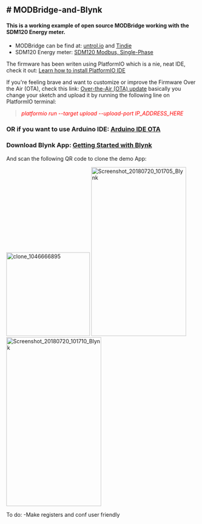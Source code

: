 <h2># MODBridge-and-Blynk</h2>
<h4>This is a working example of open source MODBridge working with the SDM120 Energy meter.</h4>
<ul>
<li>MODBridge can be find at:&nbsp;<a href="http://untrol.io/" target="_blank" rel="noopener">untrol.io</a>&nbsp;and&nbsp;<a href="https://www.tindie.com/" target="_blank" rel="noopener">Tindie</a></li>
<li>SDM120 Energy meter: <a href="https://www.aliexpress.com/item/SDM120-Modbus-1-phase-2-wire-0-25-5-45-A-230V-RS485-Modbus-kwh-kvarh/32515923674.html?spm=2114.search0104.3.1.78072ab6FFreXY&amp;ws_ab_test=searchweb0_0,searchweb201602_5_10152_10065_10151_10344_10068_10342_10547_10343_10340_10059_10341_10548_10696_100031_10084_10083_10103_10618_10307_10624_10623_10622_10621_10620,searchweb201603_13,ppcSwitch_5&amp;algo_expid=3706244a-829d-4feb-9234-e7d02d62fb22-0&amp;algo_pvid=3706244a-829d-4feb-9234-e7d02d62fb22&amp;transAbTest=ae803_1&amp;priceBeautifyAB=0" target="_blank" rel="noopener">SDM120 Modbus, Single-Phase</a></li>
</ul>
<p>The firmware has been writen using PlatformIO which is a nie, neat IDE, check it out:&nbsp;<a href="https://platformio.org/platformio-ide" target="_blank" rel="noopener">Learn how to install PlatformIO IDE</a></p>
<p>If you're feeling brave and want to customize or improve the Firmware Over the Air (OTA), check this link: <a title="Over-the-Air (OTA) update" href="http://docs.platformio.org/en/latest/platforms/espressif8266.html#over-the-air-ota-update" target="_blank" rel="noopener">Over-the-Air (OTA) update</a> basically you change your sketch and upload it by running the following line on PlatformIO terminal:</p>
<blockquote>
<p><span style="color: #ff0000;"><em>platformio run --target upload --upload-port IP_ADDRESS_HERE</em></span></p>
</blockquote>
<h3>OR if you want to use Arduino IDE:&nbsp;<a href="https://arduino-esp8266.readthedocs.io/en/latest/ota_updates/readme.html#arduino-ide" target="_blank" rel="noopener">Arduino IDE OTA</a></h3>
<h3>Download Blynk App: <a href="https://www.blynk.cc/getting-started/" target="_blank" rel="noopener"><strong>Getting Started with Blynk</strong></a></h3>
<p>And scan the following QR code to clone the demo App:</p>
<p><a href="https://imgbb.com/"><img src="https://image.ibb.co/icuMPJ/clone_1046666895.png" alt="clone_1046666895" width="220" height="220" border="0" /></a> <a href="https://ibb.co/iXgPdd"><img src="https://preview.ibb.co/i1pXWy/Screenshot_20180720_101705_Blynk.jpg" alt="Screenshot_20180720_101705_Blynk" width="250" height="444" border="0" /></a> <a href="https://ibb.co/dPpAJd"><img src="https://preview.ibb.co/fwQjdd/Screenshot_20180720_101710_Blynk.jpg" alt="Screenshot_20180720_101710_Blynk" width="250" height="444" border="0" /></a></p>
<p>To do: -Make registers and conf user friendly</p>
